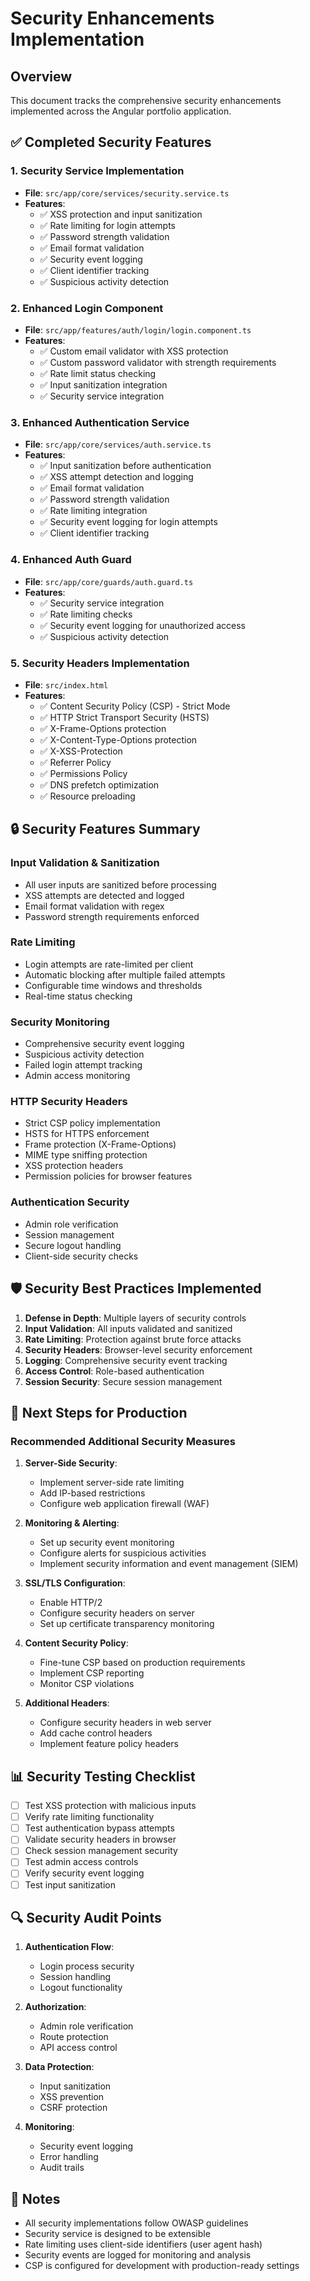 # Security Enhancements Implementation

## Overview
This document tracks the comprehensive security enhancements implemented across the Angular portfolio application.

## ✅ Completed Security Features

### 1. Security Service Implementation
- **File**: `src/app/core/services/security.service.ts`
- **Features**:
  - ✅ XSS protection and input sanitization
  - ✅ Rate limiting for login attempts
  - ✅ Password strength validation
  - ✅ Email format validation
  - ✅ Security event logging
  - ✅ Client identifier tracking
  - ✅ Suspicious activity detection

### 2. Enhanced Login Component
- **File**: `src/app/features/auth/login/login.component.ts`
- **Features**:
  - ✅ Custom email validator with XSS protection
  - ✅ Custom password validator with strength requirements
  - ✅ Rate limit status checking
  - ✅ Input sanitization integration
  - ✅ Security service integration

### 3. Enhanced Authentication Service
- **File**: `src/app/core/services/auth.service.ts`
- **Features**:
  - ✅ Input sanitization before authentication
  - ✅ XSS attempt detection and logging
  - ✅ Email format validation
  - ✅ Password strength validation
  - ✅ Rate limiting integration
  - ✅ Security event logging for login attempts
  - ✅ Client identifier tracking

### 4. Enhanced Auth Guard
- **File**: `src/app/core/guards/auth.guard.ts`
- **Features**:
  - ✅ Security service integration
  - ✅ Rate limiting checks
  - ✅ Security event logging for unauthorized access
  - ✅ Suspicious activity detection

### 5. Security Headers Implementation
- **File**: `src/index.html`
- **Features**:
  - ✅ Content Security Policy (CSP) - Strict Mode
  - ✅ HTTP Strict Transport Security (HSTS)
  - ✅ X-Frame-Options protection
  - ✅ X-Content-Type-Options protection
  - ✅ X-XSS-Protection
  - ✅ Referrer Policy
  - ✅ Permissions Policy
  - ✅ DNS prefetch optimization
  - ✅ Resource preloading

## 🔒 Security Features Summary

### Input Validation & Sanitization
- All user inputs are sanitized before processing
- XSS attempts are detected and logged
- Email format validation with regex
- Password strength requirements enforced

### Rate Limiting
- Login attempts are rate-limited per client
- Automatic blocking after multiple failed attempts
- Configurable time windows and thresholds
- Real-time status checking

### Security Monitoring
- Comprehensive security event logging
- Suspicious activity detection
- Failed login attempt tracking
- Admin access monitoring

### HTTP Security Headers
- Strict CSP policy implementation
- HSTS for HTTPS enforcement
- Frame protection (X-Frame-Options)
- MIME type sniffing protection
- XSS protection headers
- Permission policies for browser features

### Authentication Security
- Admin role verification
- Session management
- Secure logout handling
- Client-side security checks

## 🛡️ Security Best Practices Implemented

1. **Defense in Depth**: Multiple layers of security controls
2. **Input Validation**: All inputs validated and sanitized
3. **Rate Limiting**: Protection against brute force attacks
4. **Security Headers**: Browser-level security enforcement
5. **Logging**: Comprehensive security event tracking
6. **Access Control**: Role-based authentication
7. **Session Security**: Secure session management

## 🚀 Next Steps for Production

### Recommended Additional Security Measures

1. **Server-Side Security**:
   - Implement server-side rate limiting
   - Add IP-based restrictions
   - Configure web application firewall (WAF)

2. **Monitoring & Alerting**:
   - Set up security event monitoring
   - Configure alerts for suspicious activities
   - Implement security information and event management (SIEM)

3. **SSL/TLS Configuration**:
   - Enable HTTP/2
   - Configure security headers on server
   - Set up certificate transparency monitoring

4. **Content Security Policy**:
   - Fine-tune CSP based on production requirements
   - Implement CSP reporting
   - Monitor CSP violations

5. **Additional Headers**:
   - Configure security headers in web server
   - Add cache control headers
   - Implement feature policy headers

## 📊 Security Testing Checklist

- [ ] Test XSS protection with malicious inputs
- [ ] Verify rate limiting functionality
- [ ] Test authentication bypass attempts
- [ ] Validate security headers in browser
- [ ] Check session management security
- [ ] Test admin access controls
- [ ] Verify security event logging
- [ ] Test input sanitization

## 🔍 Security Audit Points

1. **Authentication Flow**:
   - Login process security
   - Session handling
   - Logout functionality

2. **Authorization**:
   - Admin role verification
   - Route protection
   - API access control

3. **Data Protection**:
   - Input sanitization
   - XSS prevention
   - CSRF protection

4. **Monitoring**:
   - Security event logging
   - Error handling
   - Audit trails

## 📝 Notes

- All security implementations follow OWASP guidelines
- Security service is designed to be extensible
- Rate limiting uses client-side identifiers (user agent hash)
- Security events are logged for monitoring and analysis
- CSP is configured for development with production-ready settings
